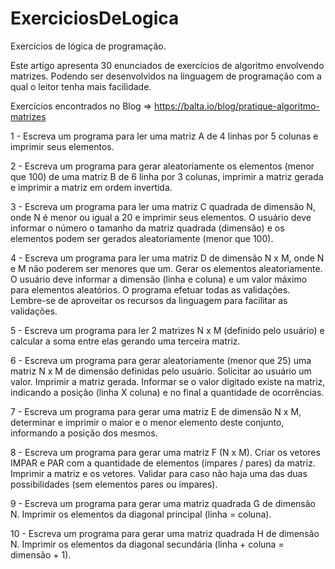 # ExerciciosDeLogica
Exercícios de lógica de programação.

Este artigo apresenta 30 enunciados de exercícios de algoritmo envolvendo matrizes. Podendo ser desenvolvidos na linguagem de programação com a qual o leitor tenha mais facilidade.

Exercícios encontrados no Blog => https://balta.io/blog/pratique-algoritmo-matrizes


1 - Escreva um programa para ler uma matriz A de 4 linhas por 5 colunas e imprimir seus elementos.

2 - Escreva um programa para gerar aleatoriamente os elementos (menor que 100) de uma matriz B de 6 linha por 3 colunas, 
imprimir a matriz gerada e imprimir a matriz em ordem invertida.

3 - Escreva um programa para ler uma matriz C quadrada de dimensão N, onde N é menor ou igual a 20 e imprimir seus elementos.
O usuário deve informar o número o tamanho da matriz quadrada (dimensão) e os elementos podem ser gerados aleatoriamente (menor que 100).

4 - Escreva um programa para ler uma matriz D de dimensão N x M, onde N e M não poderem ser menores que um. Gerar os elementos aleatoriamente. O usuário deve informar a dimensão (linha e coluna) e um valor máximo para elementos aleatórios. O programa efetuar todas as validações. Lembre-se de aproveitar os recursos da linguagem para facilitar as validações.

5 - Escreva um programa para ler 2 matrizes N x M (definido pelo usuário) e calcular a soma entre elas gerando uma terceira matriz.

6 - Escreva um programa para gerar aleatoriamente (menor que 25) uma matriz N x M de dimensão definidas pelo usuário. Solicitar ao usuário um valor. Imprimir a matriz gerada. Informar se o valor digitado existe na matriz, indicando a posição (linha X coluna) e no final a quantidade de ocorrências.

7 - Escreva um programa para gerar uma matriz E de dimensão N x M, determinar e imprimir o maior e o menor elemento deste conjunto, informando a posição dos mesmos.

8 - Escreva um programa para gerar uma matriz F (N x M). Criar os vetores IMPAR e PAR com a quantidade de elementos (ímpares / pares) da matriz. Imprimir a matriz e os vetores. Validar para caso não haja uma das duas possibilidades (sem elementos pares ou ímpares).

9 - Escreva um programa para gerar uma matriz quadrada G de dimensão N. Imprimir os elementos da diagonal principal (linha = coluna).

10 - Escreva um programa para gerar uma matriz quadrada H de dimensão N. Imprimir os elementos da diagonal secundária (linha + coluna = dimensão + 1).
